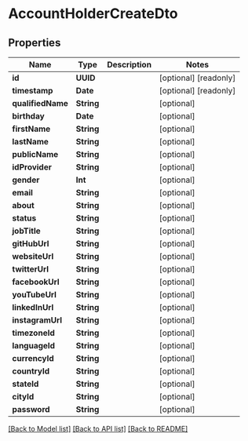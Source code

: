 # AccountHolderCreateDto

## Properties
Name | Type | Description | Notes
------------ | ------------- | ------------- | -------------
**id** | **UUID** |  | [optional] [readonly] 
**timestamp** | **Date** |  | [optional] [readonly] 
**qualifiedName** | **String** |  | [optional] 
**birthday** | **Date** |  | [optional] 
**firstName** | **String** |  | [optional] 
**lastName** | **String** |  | [optional] 
**publicName** | **String** |  | [optional] 
**idProvider** | **String** |  | [optional] 
**gender** | **Int** |  | [optional] 
**email** | **String** |  | [optional] 
**about** | **String** |  | [optional] 
**status** | **String** |  | [optional] 
**jobTitle** | **String** |  | [optional] 
**gitHubUrl** | **String** |  | [optional] 
**websiteUrl** | **String** |  | [optional] 
**twitterUrl** | **String** |  | [optional] 
**facebookUrl** | **String** |  | [optional] 
**youTubeUrl** | **String** |  | [optional] 
**linkedInUrl** | **String** |  | [optional] 
**instagramUrl** | **String** |  | [optional] 
**timezoneId** | **String** |  | [optional] 
**languageId** | **String** |  | [optional] 
**currencyId** | **String** |  | [optional] 
**countryId** | **String** |  | [optional] 
**stateId** | **String** |  | [optional] 
**cityId** | **String** |  | [optional] 
**password** | **String** |  | [optional] 

[[Back to Model list]](../README.md#documentation-for-models) [[Back to API list]](../README.md#documentation-for-api-endpoints) [[Back to README]](../README.md)


